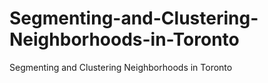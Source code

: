 # Segmenting-and-Clustering-Neighborhoods-in-Toronto
Segmenting and Clustering Neighborhoods in Toronto
